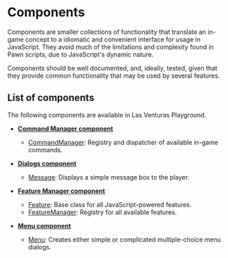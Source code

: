 # Components
Components are smaller collections of functionality that translate an in-game concept to a idiomatic
and convenient interface for usage in JavaScript. They avoid much of the limitations and complexity
found in Pawn scripts, due to JavaScript's dynamic nature.

Components should be well documented, and, ideally, tested, given that they provide common
functionality that may be used by several features.

## List of components
The following components are available in Las Venturas Playground.

  - **[Command Manager component](command_manager/)**
    - [CommandManager](command_manager/command_manager.js): Registry and dispatcher of available in-game commands.

  - **[Dialogs component](dialogs/)**
    - [Message](dialogs/message.js): Displays a simple message box to the player.

  - **[Feature Manager component](feature_manager/)**
    - [Feature](feature_manager/feature.js): Base class for all JavaScript-powered features.
    - [FeatureManager](feature_manager/feature_manager.js): Registry for all available features.

  - **[Menu component](menu/)**
    - [Menu](menu/menu.js): Creates either simple or complicated multiple-choice menu dialogs.

